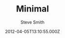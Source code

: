---
title: Minimal
github: https://github.com/orderedlist/minimal
demo: https://orderedlist.com/minimal/
author: Steve Smith
ssg:
  - Jekyll
cms:
  - No Cms
date: 2012-04-05T13:10:55.000Z
description: A Theme for GitHub Pages
stale: true
disabled: true
disabled_reason: error checking demo url
---